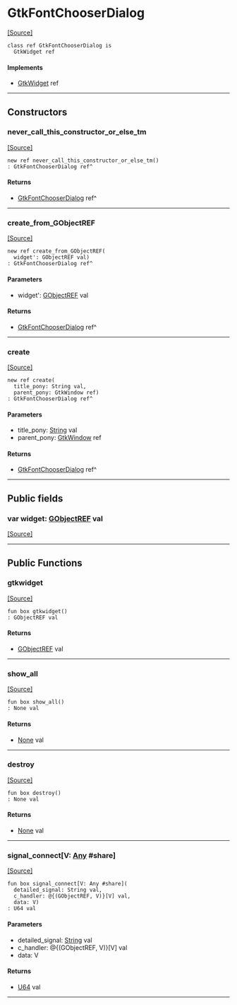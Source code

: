 # GtkFontChooserDialog
<span class="source-link">[[Source]](src/gtk3/GtkFontChooserDialog.md#L6)</span>
```pony
class ref GtkFontChooserDialog is
  GtkWidget ref
```

#### Implements

* [GtkWidget](gtk3-GtkWidget.md) ref

---

## Constructors

### never_call_this_constructor_or_else_tm
<span class="source-link">[[Source]](src/gtk3/GtkFontChooserDialog.md#L10)</span>


```pony
new ref never_call_this_constructor_or_else_tm()
: GtkFontChooserDialog ref^
```

#### Returns

* [GtkFontChooserDialog](gtk3-GtkFontChooserDialog.md) ref^

---

### create_from_GObjectREF
<span class="source-link">[[Source]](src/gtk3/GtkFontChooserDialog.md#L13)</span>


```pony
new ref create_from_GObjectREF(
  widget': GObjectREF val)
: GtkFontChooserDialog ref^
```
#### Parameters

*   widget': [GObjectREF](gtk3-..-gobject-GObjectREF.md) val

#### Returns

* [GtkFontChooserDialog](gtk3-GtkFontChooserDialog.md) ref^

---

### create
<span class="source-link">[[Source]](src/gtk3/GtkFontChooserDialog.md#L17)</span>


```pony
new ref create(
  title_pony: String val,
  parent_pony: GtkWindow ref)
: GtkFontChooserDialog ref^
```
#### Parameters

*   title_pony: [String](builtin-String.md) val
*   parent_pony: [GtkWindow](gtk3-GtkWindow.md) ref

#### Returns

* [GtkFontChooserDialog](gtk3-GtkFontChooserDialog.md) ref^

---

## Public fields

### var widget: [GObjectREF](gtk3-..-gobject-GObjectREF.md) val
<span class="source-link">[[Source]](src/gtk3/GtkFontChooserDialog.md#L7)</span>



---

## Public Functions

### gtkwidget
<span class="source-link">[[Source]](src/gtk3/GtkFontChooserDialog.md#L9)</span>


```pony
fun box gtkwidget()
: GObjectREF val
```

#### Returns

* [GObjectREF](gtk3-..-gobject-GObjectREF.md) val

---

### show_all
<span class="source-link">[[Source]](src/gtk3/GtkWidget.md#L4)</span>


```pony
fun box show_all()
: None val
```

#### Returns

* [None](builtin-None.md) val

---

### destroy
<span class="source-link">[[Source]](src/gtk3/GtkWidget.md#L7)</span>


```pony
fun box destroy()
: None val
```

#### Returns

* [None](builtin-None.md) val

---

### signal_connect\[V: [Any](builtin-Any.md) #share\]
<span class="source-link">[[Source]](src/gtk3/GtkWidget.md#L10)</span>


```pony
fun box signal_connect[V: Any #share](
  detailed_signal: String val,
  c_handler: @{(GObjectREF, V)}[V] val,
  data: V)
: U64 val
```
#### Parameters

*   detailed_signal: [String](builtin-String.md) val
*   c_handler: @{(GObjectREF, V)}[V] val
*   data: V

#### Returns

* [U64](builtin-U64.md) val

---

